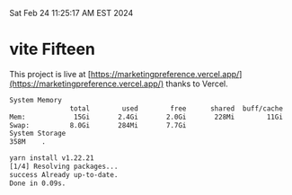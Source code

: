 Sat Feb 24 11:25:17 AM EST 2024

# vite Fifteen


This project is live at [https://marketingpreference.vercel.app/](https://marketingpreference.vercel.app/) thanks to Vercel.

```bash
System Memory
               total        used        free      shared  buff/cache   available
Mem:            15Gi       2.4Gi       2.0Gi       228Mi        11Gi        12Gi
Swap:          8.0Gi       284Mi       7.7Gi
System Storage
358M	.
```
```bash
yarn install v1.22.21
[1/4] Resolving packages...
success Already up-to-date.
Done in 0.09s.
```
